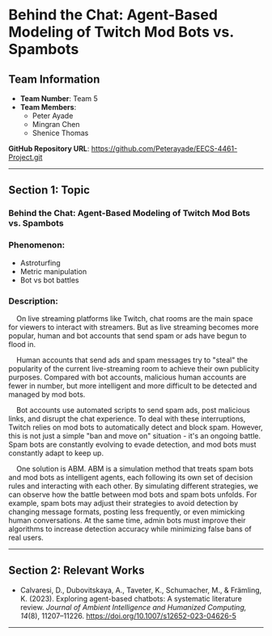 # Behind the Chat: Agent-Based Modeling of Twitch Mod Bots vs. Spambots

## Team Information
- **Team Number**: Team 5  
- **Team Members**:  
  - Peter Ayade  
  - Mingran Chen  
  - Shenice Thomas  

**GitHub Repository URL**: <https://github.com/Peterayade/EECS-4461-Project.git>  

---

## **Section 1: Topic**
### **Behind the Chat: Agent-Based Modeling of Twitch Mod Bots vs. Spambots**

### **Phenomenon:**
- Astroturfing  
- Metric manipulation  
- Bot vs bot battles  

### **Description:**
&nbsp;&nbsp;&nbsp;&nbsp;On live streaming platforms like Twitch, chat rooms are the main space for viewers to interact with streamers. But as live streaming becomes more popular, human and bot accounts that send spam or ads have begun to flood in.  

&nbsp;&nbsp;&nbsp;&nbsp;Human accounts that send ads and spam messages try to "steal" the popularity of the current live-streaming room to achieve their own publicity purposes. Compared with bot accounts, malicious human accounts are fewer in number, but more intelligent and more difficult to be detected and managed by mod bots.  

&nbsp;&nbsp;&nbsp;&nbsp;Bot accounts use automated scripts to send spam ads, post malicious links, and disrupt the chat experience. To deal with these interruptions, Twitch relies on mod bots to automatically detect and block spam. However, this is not just a simple "ban and move on" situation - it's an ongoing battle. Spam bots are constantly evolving to evade detection, and mod bots must constantly adapt to keep up.  

&nbsp;&nbsp;&nbsp;&nbsp;One solution is ABM. ABM is a simulation method that treats spam bots and mod bots as intelligent agents, each following its own set of decision rules and interacting with each other. By simulating different strategies, we can observe how the battle between mod bots and spam bots unfolds. For example, spam bots may adjust their strategies to avoid detection by changing message formats, posting less frequently, or even mimicking human conversations. At the same time, admin bots must improve their algorithms to increase detection accuracy while minimizing false bans of real users.  

---

## **Section 2: Relevant Works**
- Calvaresi, D., Dubovitskaya, A., Taveter, K., Schumacher, M., & Främling, K. (2023). Exploring agent-based chatbots: A systematic literature review. *Journal of Ambient Intelligence and Humanized Computing, 14*(8), 11207–11226. https://doi.org/10.1007/s12652-023-04626-5

---

